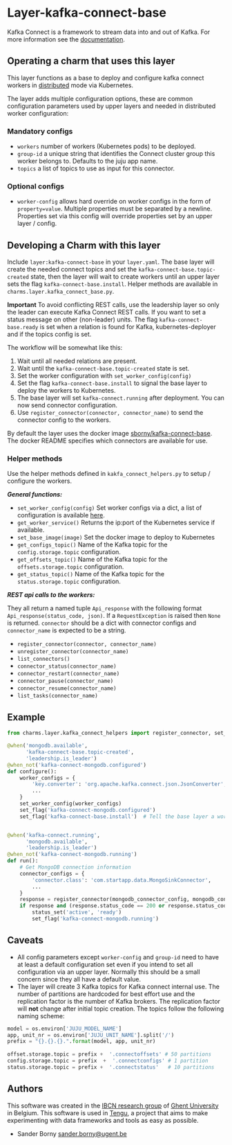 # Layer-kafka-connect-base

Kafka Connect is a framework to stream data into and out of Kafka. For more information see the [documentation](https://docs.confluent.io/current/connect/concepts.html#concepts).

## Operating a charm that uses this layer
This layer functions as a base to deploy and configure kafka connect workers in [distributed](https://docs.confluent.io/current/connect/userguide.html#distributed-mode) mode via Kubernetes.

The layer adds multiple configuration options, these are common configuration parameters used by upper layers and needed in distributed worker configuration:
### Mandatory configs
- `workers` number of workers (Kubernetes pods) to be deployed. 
- `group-id` a unique string that identifies the Connect cluster group this worker belongs to. Defaults to the juju app name.
- `topics` a list of topics to use as input for this connector.
### Optional configs
- `worker-config` allows hard override on worker configs in the form of `property=value`. Multiple properties must be separated by a newline. Properties set via this config will override properties set by an upper layer / config.

## Developing a Charm with this layer
Include `layer:kafka-connect-base` in your `layer.yaml`. The base layer will create the needed connect topics and set the `kafka-connect-base.topic-created` state, then the layer will wait to create workers until an upper layer sets the flag `kafka-connect-base.install`. Helper methods are available in `charms.layer.kafka_connect_base.py`.

**Important**
To avoid conflicting REST calls, use the leadership layer so only the leader can execute Kafka Connect REST calls. If you want to set a status message on other (non-leader) units. The flag `kafka-connect-base.ready` is set when a relation is found for Kafka, kubernetes-deployer and if the topics config is set.

The workflow will be somewhat like this:
1. Wait until all needed relations are present. 
2. Wait until the `kafka-connect-base.topic-created` state is set.
3. Set the worker configuration with `set_worker_config(config)`
4. Set the flag `kafka-connect-base.install` to signal the base layer to deploy the workers to Kubernetes.
5. The base layer will set `kafka-connect.running` after deployment. You can now send connector configuration.
6. Use `register_connector(connector, connector_name)` to send the connector config to the workers.

By default the layer uses the docker image [sborny/kafka-connect-base](https://hub.docker.com/r/sborny/kafka-connect-base/). The docker README specifies which connectors are available for use.

### Helper methods
 Use the helper methods defined in `kakfa_connect_helpers.py` to setup / configure the workers.

***General functions:***
 - `set_worker_config(config)`  Set worker configs via a dict, a list of configuration is available [here](https://docs.confluent.io/current/connect/allconfigs.html#connect-allconfigs).
 - `get_worker_service()` Returns the ip:port of the Kubernetes service if available.
 - `set_base_image(image)` Set the docker image to deploy to Kubernetes
 - `get_configs_topic()` Name of the Kafka topic for the `config.storage.topic` configuration.
 - `get_offsets_topic()` Name of the Kafka topic for the `offsets.storage.topic` configuration.
 - `get_status_topic()` Name of the Kafka topic for the `status.storage.topic` configuration.

 ***REST api calls to the workers:***
 
 They all return a named tuple `Api_response` with the following format `Api_response(status_code, json)`.  If a `RequestException` is raised then `None` is returned. `connector` should be a dict with connector configs and `connector_name` is expected to be a string.
 - `register_connector(connector, connector_name)`
 - `unregister_connector(connector_name)`
 - `list_connectors()`
 - `connector_status(connector_name)`
 - `connector_restart(connector_name)`
 - `connector_pause(connector_name)`
 - `connector_resume(connector_name)`
 - `list_tasks(connector_name)`

## Example
```python
from charms.layer.kafka_connect_helpers import register_connector, set_worker_config

@when('mongodb.available',
      'kafka-connect-base.topic-created',
      'leadership.is_leader')
@when_not('kafka-connect-mongodb.configured')
def configure():	
    worker_configs = {
        'key.converter': 'org.apache.kafka.connect.json.JsonConverter',
	    ...
    }
    set_worker_config(worker_configs)
    set_flag('kafka-connect-mongodb.configured')
    set_flag('kafka-connect-base.install')  # Tell the base layer a worker config is ready !


@when('kafka-connect.running',
      'mongodb.available',
      'leadership.is_leader')
@when_not('kafka-connect-mongodb.running')
def run():
    # Get MongoDB connection information
    connector_configs = {
        'connector.class': 'com.startapp.data.MongoSinkConnector',
        ...
    }
    response = register_connector(mongodb_connector_config, mongodb_connector_name)
    if response and (response.status_code == 200 or response.status_code == 201):
        status_set('active', 'ready')
        set_flag('kafka-connect-mongodb.running')  
```

## Caveats
- All config parameters except `worker-config` and `group-id` need to have at least a default configuration set even if you intend to set all configuration via an upper layer. Normally this should be a small concern since they all have a default value.
- The layer will create 3 Kafka topics for Kafka connect internal use. The number of partitions are hardcoded for best effort use and the replication factor is the number of Kafka brokers. The replication factor will **not** change after initial topic creation. The topics follow the following naming scheme:
```python
model = os.environ['JUJU_MODEL_NAME']
app, unit_nr = os.environ['JUJU_UNIT_NAME'].split('/')
prefix = "{}.{}.{}.".format(model, app, unit_nr)
 
offset.storage.topic = prefix +  '.connectoffsets' # 50 partitions
config.storage.topic = prefix  +  '.connectconfigs' # 1 partition
status.storage.topic = prefix +  '.connectstatus'   # 10 partitions
```

## Authors

This software was created in the [IBCN research group](https://www.ibcn.intec.ugent.be/) of [Ghent University](https://www.ugent.be/en) in Belgium. This software is used in [Tengu](https://tengu.io), a project that aims to make experimenting with data frameworks and tools as easy as possible.

 - Sander Borny <sander.borny@ugent.be>
